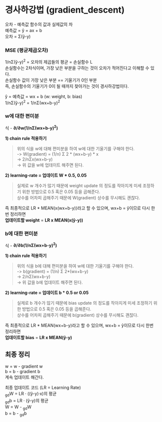 # 경사하강법 (gradient_descent)
오차 - 예측값 함수의 값과 실제값의 차   
예측값 = ŷ = ax + b   
오차 = Σ(ŷ-y)   

### MSE (평균제곱오차)
1/nΣ(ŷ-y)<sup>2</sup> = 오차의 제곱들의 평균 = 손실함수 L   
손실함수는 2차식이며, 가장 낮은 부분을 구하는 것이 오차가 적어진다고 이해할 수 있다.   
손실함수 값이 가장 낮은 부분 == 기울기가 0인 부분   
즉, 손실함수의 기울기가 0이 될 때까지 찾아가는 것이 경사하강법이다.   

ŷ = 예측값 = wx + b (w: weight, b: bias)   
1/nΣ(ŷ-y)<sup>2</sup> = 1/nΣ(wx+b-y)<sup>2</sup>  

### w에 대한 편미분
식 - **∂/∂w(1/nΣ(wx+b-y)<sup>2</sup>)**   
   
**1) chain rule 적용하기**   
   > 위의 식을 w에 대해 편미분을 하여 w에 대한 기울기를 구해야 한다.      
   > -> W(gradient) = (1/n) Σ 2 * (wx+b-y) * x   
   > -> 2/nΣx(wx+b-y)   
   > -> 위 값을 w에 업데이트 해주면 된다.   

**2) learning-rate = 업데이트 W * 0.5, 0.05**   
   > 실제로 w 개수가 많기 때문에 weight update 의 정도를 작아지게 미세 조정하기 위한 방법으로 0.5 혹은 0.05 등을 곱해준다.   
   > 상수를 어차피 곱해주기 때문에 W(gradient) 상수를 무시해도 괜찮다.   

즉 최종적으로 LR * MEAN(x(wx+b-y))라고 할 수 있으며, wx+b = ŷ이므로 다시 한번 정리하면     
**업데이트할 weight** = **LR x MEAN(x(ŷ-y))** 

### b에 대한 편미분
식 - **∂/∂b(1/nΣ(wx+b-y)<sup>2</sup>)**  
   
**1) chain rule 적용하기**   
   > 위의 식을 b에 대해 편미분을 하여 w에 대한 기울기를 구해야 한다.   
   > -> b(gradient) = (1/n) Σ 2*(wx+b-y)   
   > -> 2/nΣ(wx+b-y)   
   > -> 위 값을 b에 업데이트 해주면 된다.   

**2) learning-rate = 업데이트 b * 0.5 or 0.05**   
   > 실제로 b 개수가 많기 때문에 bias update 의 정도를 작아지게 미세 조정하기 위한 방법으로 0.5 혹은 0.05 등을 곱해준다.   
   > 상수를 어차피 곱해주기 때문에 b(gradient) 상수를 무시해도 괜찮다.   

즉 최종적으로 LR * MEAN(wx+b-y)라고 할 수 있으며, wx+b = ŷ이므로 다시 한번 정리하면   
**업데이트할 bias** = **LR x MEAN(ŷ-y)**

## 최종 정리
w = w - gradient w   
b = b - gradient b    
계속 업데이트 해간다.   

최종 업데이트 코드 (LR = Learning Rate)   
<sub>gd</sub>W =  LR · ((ŷ-y)·x)의 평균   
<sub>gd</sub>b =  LR · (ŷ-y)의 평균   
W = W - <sub>gd</sub>W   
b = b - <sub>gd</sub>b   